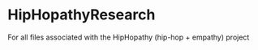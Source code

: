 HipHopathyResearch
==================

For all files associated with the HipHopathy (hip-hop + empathy) project
